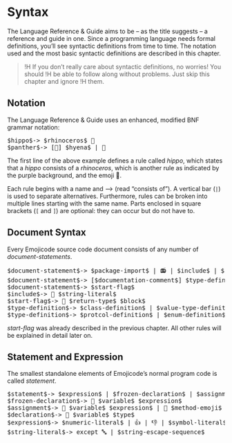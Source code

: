 # Syntax

The Language Reference & Guide aims to be – as the title suggests – a reference
and guide in one. Since a programming language needs formal definitions, you’ll
see syntactic definitions from time to time. The notation used and the most
basic syntactic definitions are described in this chapter.

>!H If you don’t really care about syntactic definitions, no worries! You should
>!H be able to follow along without problems. Just skip this chapter and ignore
>!H them.

## Notation

The Language Reference & Guide uses an enhanced, modified BNF grammar notation:

<pre class="syntax">
$hippo$-> $rhinoceros$ 🥘
$panther$-> [🍞] $hyena$ | 🍮
</pre>

The first line of the above example defines a rule called *hippo*, which
states that a *hippo* consists of a *rhinoceros*, which is another rule as
indicated by the purple background, and the emoji 🥘.

Each rule begins with a name and ⟶ (read “consists of”). A vertical bar (`|`) is
used to separate alternatives. Furthermore, rules can be broken into multiple
lines starting with the same name. Parts enclosed in square
brackets (`[` and `]`) are optional: they can occur but do not have to.

## Document Syntax

Every Emojicode source code document consists of any number of
*document-statements*.

<pre class="syntax">
$document-statement$-> $package-import$ | 📻 | $include$ | $version$
$document-statement$-> [$documentation-comment$] $type-definition$
$document-statement$-> $start-flag$
$include$-> 📜 $string-literal$
$start-flag$-> 🏁 $return-type$ $block$
$type-definition$-> $class-definition$ | $value-type-definition$ | $extension$
$type-definition$-> $protcol-definition$ | $enum-definition$
</pre>

*start-flag* was already described in the previous chapter.
All other rules will be explained in detail later on.

## Statement and Expression

The smallest standalone elements of Emojicode’s normal program code is called
*statement*.

<pre class="syntax">
$statement$-> $expression$ | $frozen-declaration$ | $assignment$ | $declaration$
$frozen-declaration$-> 🍦 $variable$ $expression$
$assignment$-> 🍮 $variable$ $expression$ | 🍮 $method-emoji$ $variable$ $arguments$
$declaration$-> 🍰 $variable$ $type$
$expression$-> $numeric-literal$ | 👍 | 👎 | $symbol-literal$ | $string-literal$
$string-literal$-> except 🔤 | $string-escape-sequence$
</pre>

